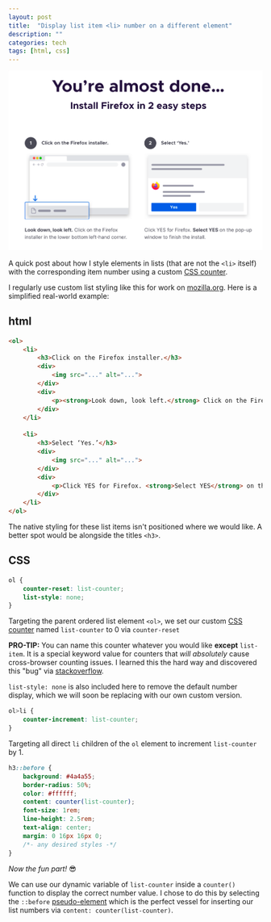 ```yaml
---
layout: post
title:  "Display list item <li> number on a different element"
description: ""
categories: tech
tags: [html, css]
---
```


![screenshot](/assets/img/posts/style-lists/list-style.png)

A quick post about how I style elements in lists (that are not the `<li>` itself) with the corresponding item number using a custom [CSS counter](https://developer.mozilla.org/en-US/docs/Web/CSS/CSS_Lists_and_Counters/Using_CSS_counters).

I regularly use custom list styling like this for work on [mozilla.org](https://www.mozilla.org). Here is a simplified real-world example: 

## html
```html
<ol>
    <li>
        <h3>Click on the Firefox installer.</h3>
        <div>
            <img src="..." alt="...">
        </div>
        <div>
            <p><strong>Look down, look left.</strong> Click on the Firefox installer in the lower bottom left-hand corner.</p>
        </div>
    </li>

    <li>
        <h3>Select ‘Yes.’</h3>
        <div>
            <img src="..." alt="...">
        </div>
        <div>
            <p>Click YES for Firefox. <strong>Select YES</strong> on the pop-up window to finish the install.</p>
        </div>
    </li>
</ol>
```

The native styling for these list items isn't positioned where we would like. A better spot would be alongside the titles `<h3>`.

## CSS

```css
ol {
    counter-reset: list-counter;
    list-style: none;
}
```
Targeting the parent ordered list element `<ol>`, we set our custom [CSS counter](https://developer.mozilla.org/en-US/docs/Web/CSS/CSS_Lists_and_Counters/Using_CSS_counters) named `list-counter` to 0 via `counter-reset`

**PRO-TIP:** You can name this counter whatever you would like **except** `list-item`. It is a special keyword value for counters that _will absolutely_ cause cross-browser counting issues. I learned this the hard way and discovered this "bug" via [stackoverflow](https://stackoverflow.com/a/53423535/11167751).

`list-style: none` is also included here to remove the default number display, which we will soon be replacing with our own custom version.

```css
ol>li {
    counter-increment: list-counter;
}
```
Targeting all direct `li` children of the `ol` element to increment `list-counter` by 1.

```css
h3::before {
    background: #4a4a55;
    border-radius: 50%;
    color: #ffffff;
    content: counter(list-counter);
    font-size: 1rem;
    line-height: 2.5rem;
    text-align: center;
    margin: 0 16px 16px 0;
    /*- any desired styles -*/
}
```
_Now the fun part!_ 😎

We can use our dynamic variable of `list-counter` inside a `counter()` function to display the correct number value. I chose to do this by selecting the `::before` [pseudo-element](https://developer.mozilla.org/en-US/docs/Web/CSS/Pseudo-elements) which is the perfect vessel for inserting our list numbers via `content: counter(list-counter)`.

